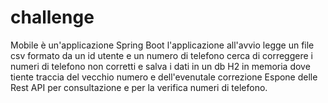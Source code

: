 # challenge
Mobile è un'applicazione Spring Boot 
l'applicazione all'avvio legge un file csv formato da un id utente e un numero di telefono
cerca di correggere i numeri di telefono non corretti e salva i dati in un db H2 in memoria 
dove tiente traccia del vecchio numero e dell'evenutale correzione
Espone delle Rest API per consultazione e per la verifica numeri di telefono.






